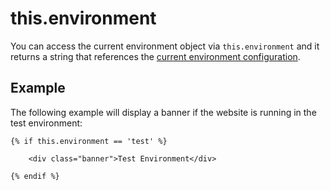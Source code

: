 # this.environment

You can access the current environment object via `this.environment` and it returns a string that references the [current environment configuration](../setup/configuration#environment-config).

## Example

The following example will display a banner if the website is running in the test environment:

    {% if this.environment == 'test' %}

        <div class="banner">Test Environment</div>

    {% endif %}
